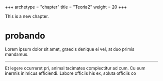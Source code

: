 +++
archetype = "chapter"
title = "Teoria2"
weight = 20
+++

This is a new chapter.

# probando

 Lorem ipsum dolor sit amet, graecis denique ei vel, at duo primis mandamus.

---

Et legere ocurreret pri, animal tacimates complectitur ad cum. Cu eum inermis inimicus efficiendi. Labore officiis his ex, soluta officiis co